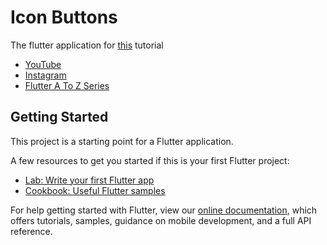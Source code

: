 # Icon Buttons

The flutter application for [this](https://youtu.be/jc9SBycwrr4) tutorial

- [YouTube](https://www.youtube.com/channel/UCgzDyB6FRT2sNhh0QhB7gtQ)
- [Instagram](https://www.instagram.com/some.one.who.codez/)
- [Flutter A To Z Series](https://youtube.com/playlist?list=PLG4X0lgfke13YBql4eJbTvRBqEzag4p_1)

## Getting Started

This project is a starting point for a Flutter application.

A few resources to get you started if this is your first Flutter project:

- [Lab: Write your first Flutter app](https://flutter.dev/docs/get-started/codelab)
- [Cookbook: Useful Flutter samples](https://flutter.dev/docs/cookbook)

For help getting started with Flutter, view our
[online documentation](https://flutter.dev/docs), which offers tutorials,
samples, guidance on mobile development, and a full API reference.
